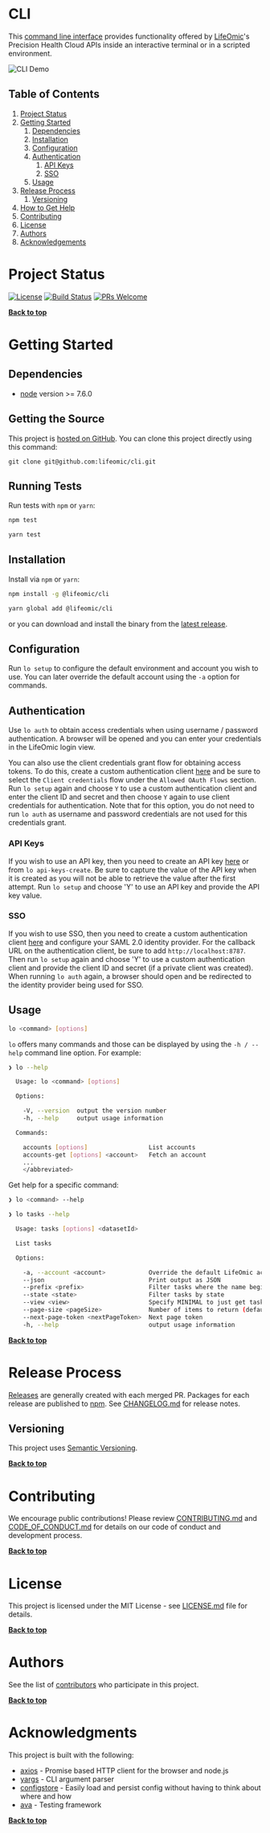 # CLI

This [command line interface][CLI] provides functionality offered by
[LifeOmic](https://lifeomic.com)'s Precision Health Cloud APIs inside an
interactive terminal or in a scripted environment.

![CLI Demo](https://raw.githubusercontent.com/lifeomic/cli/master/cli-demo.svg?sanitize=true)


## Table of Contents

1. [Project Status](#project-status)
1. [Getting Started](#getting-started)
    1. [Dependencies](#dependencies)
    1. [Installation](#installation)
    1. [Configuration](#configuration)
    1. [Authentication](#authentication)
        1. [API Keys](#api-keys)
        1. [SSO](#sso)
    1. [Usage](#usage)
1. [Release Process](#release-process)
    1. [Versioning](#versioning)
1. [How to Get Help](#how-to-get-help)
1. [Contributing](#contributing)
1. [License](#license)
1. [Authors](#authors)
1. [Acknowledgements](#acknowledgements)


# Project Status

[![License](https://img.shields.io/badge/license-MIT-blue.svg)](https://opensource.org/licenses/MIT)
[![Build Status](https://travis-ci.org/lifeomic/cli.svg?branch=master)](https://travis-ci.org/lifeomic/cli)
[![PRs Welcome](https://img.shields.io/badge/PRs-welcome-brightgreen.svg)](https://github.com/lifeomic/cli)

**[Back to top](#table-of-contents)**


# Getting Started

## Dependencies

* [node](https://nodejs.org) version >= 7.6.0

## Getting the Source

This project is [hosted on GitHub](https://github.com/lifeomic/cli). You can clone this project directly using this command:

```
git clone git@github.com:lifeomic/cli.git
```

## Running Tests

Run tests with `npm` or `yarn`:

```bash
npm test

yarn test
```

## Installation

Install via `npm` or `yarn`:

```bash
npm install -g @lifeomic/cli

yarn global add @lifeomic/cli
```

or you can download and install the binary from the [latest
release](https://github.com/lifeomic/cli/releases).

## Configuration

Run `lo setup` to configure the default environment and account you wish to use.
You can later override the default account using the `-a` option for commands.

## Authentication

Use `lo auth` to obtain access credentials when using username / password
authentication.  A browser will be opened and you can enter your credentials in
the LifeOmic login view.

You can also use the client credentials grant flow for obtaining access tokens.
To do this, create a custom authentication client
[here](https://apps.us.lifeomic.com/phc/account/accounts/clients) and be sure to
select the `Client credentials` flow under the `Allowed OAuth Flows` section.
Run `lo setup` again and choose `Y` to use a custom authentication client and
enter the client ID and secret and then choose `Y` again to use client
credentials for authentication. Note that for this option, you do not need to
run `lo auth` as username and password credentials are not used for this
credentials grant.

### API Keys

If you wish to use an API key, then you need to create an API key
[here](https://apps.us.lifeomic.com/phc/account) or from `lo api-keys-create`.
Be sure to capture the value of the API key when it is created as you will not
be able to retrieve the value after the first attempt. Run `lo setup` and choose
'Y' to use an API key and provide the API key value.

### SSO

If you wish to use SSO, then you need to create a custom authentication client
[here](https://apps.us.lifeomic.com/phc/account/accounts/clients) and configure
your SAML 2.0 identity provider.  For the callback URL on the authentication
client, be sure to add `http://localhost:8787`.  Then run `lo setup` again and
choose 'Y' to use a custom authentication client and provide the client ID and
secret (if a private client was created).  When running `lo auth` again, a
browser should open and be redirected to the identity provider being used for
SSO.

## Usage

```bash
lo <command> [options]
```

`lo` offers many commands and those can be displayed by using the `-h / --help`
command line option.  For example:

```bash
❯ lo --help

  Usage: lo <command> [options]

  Options:

    -V, --version  output the version number
    -h, --help     output usage information

  Commands:

    accounts [options]                 List accounts
    accounts-get [options] <account>   Fetch an account
    ...
    </abbreviated>
```

Get help for a specific command:

```bash
❯ lo <command> --help

❯ lo tasks --help

  Usage: tasks [options] <datasetId>

  List tasks

  Options:

    -a, --account <account>            Override the default LifeOmic account
    --json                             Print output as JSON
    --prefix <prefix>                  Filter tasks where the name begins with a prefix
    --state <state>                    Filter tasks by state
    --view <view>                      Specify MINIMAL to just get task state
    --page-size <pageSize>             Number of items to return (default: 25)
    --next-page-token <nextPageToken>  Next page token
    -h, --help                         output usage information
```

[cli]: https://en.wikipedia.org/wiki/Command-line_interface "Command-line interface"

**[Back to top](#table-of-contents)**


# Release Process

[Releases](https://github.com/lifeomic/cli/releases) are generally created with each merged PR. Packages for each release are published to [npm](https://www.npmjs.com/package/@lifeomic/cli). See [CHANGELOG.md](CHANGELOG.md) for release notes.

## Versioning

This project uses [Semantic Versioning](http://semver.org/).

**[Back to top](#table-of-contents)**


# Contributing

We encourage public contributions! Please review [CONTRIBUTING.md](CONTRIBUTING.md) and [CODE_OF_CONDUCT.md](CODE_OF_CONDUCT.md) for details on our code of conduct and development process.

**[Back to top](#table-of-contents)**


# License

This project is licensed under the MIT License - see [LICENSE.md](LICENSE.md) file for details.

**[Back to top](#table-of-contents)**


# Authors

See the list of [contributors](https://github.com/lifeomic/cli/contributors) who participate in this project.

**[Back to top](#table-of-contents)**


# Acknowledgments

This project is built with the following:

* [axios](https://github.com/axios/axios) - Promise based HTTP client for the browser and node.js
* [yargs](https://github.com/yargs/yargs) - CLI argument parser
* [configstore](https://github.com/yeoman/configstore) - Easily load and persist config without having to think about where and how
* [ava](https://github.com/avajs/ava) - Testing framework

**[Back to top](#table-of-contents)**

